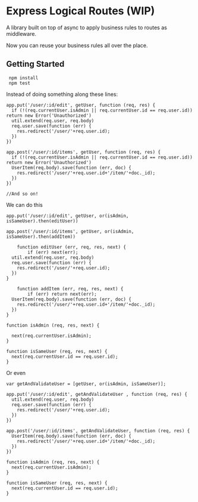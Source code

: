 # Express Logical Routes (WIP)

A library built on top of async to apply business rules to routes as middleware.

Now you can reuse your business rules all over the place.

## Getting Started

     npm install
     npm test

Instead of doing something along these lines:

    app.put('/user/:id/edit', getUser, function (req, res) {
      if (!(req.currentUser.isAdmin || req.currentUser.id == req.user.id))
	return new Error('Unauthorized')
      util.extend(req.user, req.body)
      req.user.save(function (err) {
        res.redirect('/user/'+req.user.id);
      })
    })

    app.post('/user/:id/items', getUser, function (req, res) {
      if (!(req.currentUser.isAdmin || req.currentUser.id == req.user.id))
	return new Error('Unauthorized')
      UserItem(req.body).save(function (err, doc) {
        res.redirect('/user/'+req.user.id+'/item/'+doc._id);
      })
    })

    //And so on!

We can do this

    app.put('/user/:id/edit', getUser, or(isAdmin, isSameUser).then(editUser))

    app.post('/user/:id/items', getUser, or(isAdmin, isSameUser).then(addItem))

		function editUser (err, req, res, next) {
			if (err) next(err);
      util.extend(req.user, req.body)
      req.user.save(function (err) {
        res.redirect('/user/'+req.user.id);
      })
    }

		function addItem (err, req, res, next) {
			if (err) return next(err);
      UserItem(req.body).save(function (err, doc) {
        res.redirect('/user/'+req.user.id+'/item/'+doc._id);
      })
    }

    function isAdmin (req, res, next) {

      next(req.currentUser.isAdmin);
    }

    function isSameUser (req, res, next) {
      next(req.currentUser.id == req.user.id);
    }

Or even 

    var getAndValidateUser = [getUser, or(isAdmin, isSameUser)];
    
    app.put('/user/:id/edit', getAndValidateUser , function (req, res) {
      util.extend(req.user, req.body)
      req.user.save(function (err) {
        res.redirect('/user/'+req.user.id);
      })
    })

    app.post('/user/:id/items', getAndValidateUser, function (req, res) {
      UserItem(req.body).save(function (err, doc) {
        res.redirect('/user/'+req.user.id+'/item/'+doc._id);
      })
    })

    function isAdmin (req, res, next) {
      next(req.currentUser.isAdmin);
    }

    function isSameUser (req, res, next) {
      next(req.currentUser.id == req.user.id);
    }

